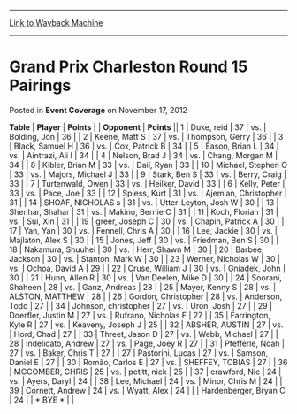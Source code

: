 
---
[Link to Wayback Machine](https://web.archive.org/web/20171030091100/https://magic.wizards.com/en/articles/archive/event-coverage/grand-prix-charleston-round-15-pairings-2012-11-17)

[_metadata_:description]:- "TablePlayerPoints"
[_metadata_:generator]:- "Drupal 7 (http://drupal.org)"
[_metadata_:node]:- "448526"
[_metadata_:publish_date]:- "2012-11-17"
[_metadata_:source]:- "div-main-content"
[_metadata_:title]:- "Grand Prix Charleston Round 15 Pairings"
[_metadata_:wayback_capture_timestamp]:- "2017-10-30 09:11:00"
[_metadata_:wayback_raw_url]:- "https://web.archive.org/web/20171030091100id_/https://magic.wizards.com/en/articles/archive/event-coverage/grand-prix-charleston-round-15-pairings-2012-11-17"
[_metadata_:wayback_url]:- "https://magic.wizards.com/en/articles/archive/event-coverage/grand-prix-charleston-round-15-pairings-2012-11-17"
---


Grand Prix Charleston Round 15 Pairings
=======================================



 Posted in **Event Coverage**
 on November 17, 2012 












 **Table** | **Player** | **Points** |  | **Opponent** | **Points** ||  1 | Duke, reid |  37 | vs. | Bolding, Jon |  36 |
|  2 | Keene, Matt S |  37 | vs. | Thompson, Gerry |  36 |
|  3 | Black, Samuel H |  36 | vs. | Cox, Patrick B |  34 |
|  5 | Eason, Brian L |  34 | vs. | Aintrazi, Ali I |  34 |
|  4 | Nelson, Brad J |  34 | vs. | Chang, Morgan M |  34 |
|  8 | Kibler, Brian M |  33 | vs. | Dail, Ryan |  33 |
|  10 | Michael, Stephen O |  33 | vs. | Majors, Michael J |  33 |
|  9 | Stark, Ben S |  33 | vs. | Berry, Craig |  33 |
|  7 | Turtenwald, Owen |  33 | vs. | Heilker, David |  33 |
|  6 | Kelly, Peter |  33 | vs. | Pace, Joe |  33 |
|  12 | Spiess, Kurt |  31 | vs. | Ajemian, Christopher |  31 |
|  14 | SHOAF, NICHOLAS s |  31 | vs. | Utter-Leyton, Josh W |  30 |
|  13 | Shenhar, Shahar |  31 | vs. | Makino, Bernie C |  31 |
|  11 | Koch, Florian |  31 | vs. | Sui, Xin |  31 |
|  19 | greer, Joseph C |  30 | vs. | Chapin, Patrick A |  30 |
|  17 | Yan, Yan |  30 | vs. | Fennell, Chris A |  30 |
|  16 | Lee, Jackie |  30 | vs. | Majlaton, Alex S |  30 |
|  15 | Jones, Jeff |  30 | vs. | Friedman, Ben S |  30 |
|  18 | Nakamura, Shuuhei |  30 | vs. | Herr, Shawn M |  30 |
|  20 | Barbee, Jackson |  30 | vs. | Stanton, Mark W |  30 |
|  23 | Werner, Nicholas W |  30 | vs. | Ochoa, David A |  29 |
|  22 | Cruse, William J |  30 | vs. | Gniadek, John |  30 |
|  21 | Hunn, Allen R |  30 | vs. | Van Deelen, Mike D |  30 |
|  24 | Soorani, Shaheen |  28 | vs. | Ganz, Andreas |  28 |
|  25 | Mayer, Kenny S |  28 | vs. | ALSTON, MATTHEW |  28 |
|  26 | Gordon, Christopher |  28 | vs. | Anderson, Todd |  27 |
|  34 | Johnson, christopher |  27 | vs. | Uron, Josh |  27 |
|  29 | Doerfler, Justin M |  27 | vs. | Rufrano, Nicholas F |  27 |
|  35 | Farrington, Kyle R |  27 | vs. | Keaveny, Joseph J |  25 |
|  32 | ABSHER, AUSTIN |  27 | vs. | Hord, Chad |  27 |
|  33 | Threet, Jason D |  27 | vs. | Webb, Michael |  27 |
|  28 | Indelicato, Andrew |  27 | vs. | Page, Joey R |  27 |
|  31 | Pfefferle, Noah |  27 | vs. | Baker, Chris T |  27 |
|  27 | Pastorini, Lucas |  27 | vs. | Samson, Daniel E |  27 |
|  30 | Romão, Carlos E |  27 | vs. | SHEFFEY, TOBIAS |  27 |
|  36 | MCCOMBER, CHRIS |  25 | vs. | petitt, nick |  25 |
|  37 | crawford, Nic |  24 | vs. | Ayers, Daryl |  24 |
|  38 | Lee, Michael |  24 | vs. | Minor, Chris M |  24 |
|  39 | Cornett, Andrew |  24 | vs. | Wyatt, Alex |  24 |
|  | Hardenberger, Bryan C |  24 |  | \* BYE \* |  |







